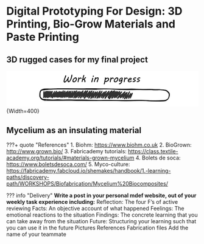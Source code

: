 # **Digital Prototyping For Design: 3D Printing, Bio-Grow Materials and Paste Printing**




## 3D rugged cases for my final project

![WIP](../../images/WIP.png){Width=400}






## Mycelium as an insulating material

???+ quote "References"
    1. Biohm: https://www.biohm.co.uk
    2. BioGrown: http://www.grown.bio/
    3. Fabricademy tutorials: https://class.textile-academy.org/tutorials/#materials-grown-mycelium
    4. Bolets de soca: https://www.boletsdesoca.com/
    5. Myco-culture: https://fabricademy.fabcloud.io/shemakes/handbook/1.-learning-paths/discovery-path/WORKSHOPS/Biofabrication/Mycelium%20Biocomposites/


??? info "Delivery"
        **Write a post in your personal mdef website, out of your weekly task experience including:**
        Reflection: The four F’s of active reviewing
        Facts: An objective account of what happened
        Feelings: The emotional reactions to the situation
        Findings: The concrete learning that you can take away from the situation
        Future: Structuring your learning such that you can use it in the future
        Pictures
        References
        Fabrication files
        Add the name of your teammate